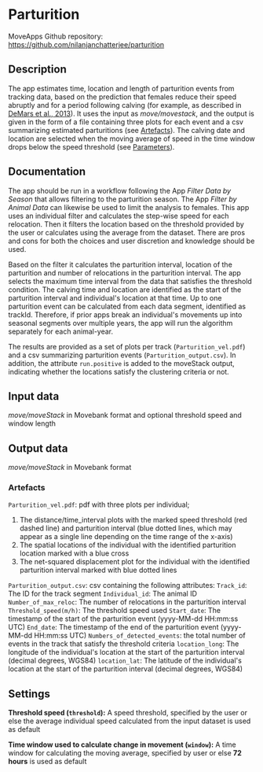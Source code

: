 # Parturition

MoveApps 
Github repository: https://github.com/nilanjanchatterjee/parturition

## Description

The app estimates time, location and length of parturition events from tracking data, based on the prediction that females reduce their speed abruptly and for a period following calving (for example, as described in [DeMars et al., 2013](https://doi.org/10.1002/ece3.785)). It uses the input as *move/movestack*, and the output is given in the form of a file containing three plots for each event and a csv summarizing estimated parturitions (see [Artefacts](#artefacts)). The calving date and location are selected when the moving average of speed in the time window drops below the speed threshold (see [Parameters](#parameters)).

## Documentation

The app should be run in a workflow following the App *Filter Data by Season* that allows filtering to the parturition season. The App *Filter by Animal Data* can likewise be used to limit the analysis to females. This app uses an individual filter and calculates the step-wise speed for each relocation. Then it filters the location based on the threshold provided by the user or calculates using the average from the dataset. There are pros and cons for both the choices and user discretion and knowledge should be used.

Based on the filter it calculates the parturition interval, location of the parturition and number of relocations in the parturition interval. The app selects the maximum time interval from the data that satisfies the threshold condition. The calving time and location are identified as the start of the parturition interval and individual's location at that time. Up to one parturition event can be calculated from each data segment, identified as trackId. Therefore, if prior apps break an individual's movements up into seasonal segments over multiple years, the app will run the algorithm separately for each animal-year.

The results are provided as a set of plots per track (`Parturition_vel.pdf`) and a csv summarizing parturition events (`Parturition_output.csv`). In addition, the attribute `run.positive` is added to the moveStack output, indicating whether the locations satisfy the clustering criteria or not.

## Input data

*move/moveStack* in Movebank format and optional threshold speed and window length

## Output data

*move/moveStack* in Movebank format

### Artefacts
`Parturition_vel.pdf`: pdf with three plots per individual; 
1. The distance/time_interval plots with the marked speed threshold (red dashed line) and parturition interval (blue dotted lines, which may appear as a single line depending on the time range of the x-axis)    
2. The spatial locations of the individual with the identified parturition location marked with a blue cross
3. The net-squared displacement plot for the individual with the identified parturition interval marked with blue dotted lines 
 
`Parturition_output.csv`: csv containing the following attributes:
`Track_id`: The ID for the track segment
`Individual_id`: The animal ID
`Number_of_max_reloc`: The number of relocations in the parturition interval
`Threshold_speed(m/h)`: The threshold speed used
`Start_date`: The timestamp of the start of the parturition event (yyyy-MM-dd HH:mm:ss UTC)
`End_date`: The timestamp of the end of the parturition event (yyyy-MM-dd HH:mm:ss UTC)
`Numbers_of_detected_events`: the total number of events in the track that satisfy the threshold criteria
`location_long`: The longitude of the individual's location at the start of the parturition interval (decimal degrees, WGS84)
`location_lat`: The latitude of the individual's location at the start of the parturition interval (decimal degrees, WGS84)

## Settings

**Threshold speed (`threshold`):** A speed threshold, specified by the user or else the average individual speed calculated from the input dataset is used as default
   
**Time window used to calculate change in movement (`window`):** A time window for calculating the moving average, specified by user or else **72 hours** is used as default
